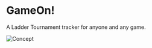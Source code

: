 # GameOn!
A Ladder Tournament tracker for anyone and any game.

![Concept](https://i.imgur.com/9gqe6Wn.png)
